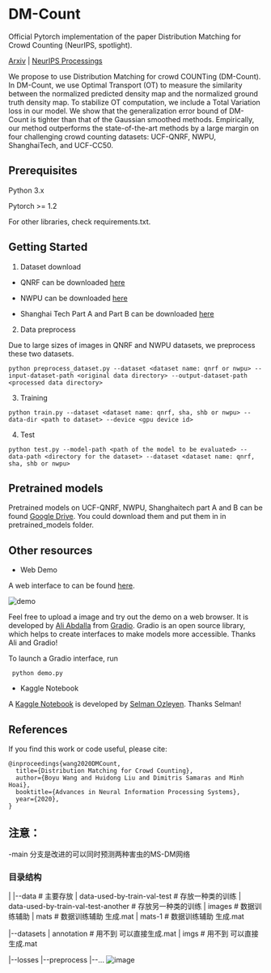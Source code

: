# DM-Count

Official Pytorch implementation of the paper Distribution Matching for Crowd Counting (NeurIPS, spotlight).

[Arxiv](https://arxiv.org/pdf/2009.13077.pdf) | [NeurIPS Processings](https://proceedings.neurips.cc/paper/2020/hash/118bd558033a1016fcc82560c65cca5f-Abstract.html)

We propose to use Distribution Matching for crowd COUNTing (DM-Count). In DM-Count, we use Optimal Transport (OT) to measure the similarity between the normalized predicted density map and the normalized ground truth density map. To stabilize OT computation, we include a Total Variation loss in our model. We show that the generalization error bound of DM-Count is tighter than that of the Gaussian smoothed methods. Empirically, our method outperforms the state-of-the-art methods by a large margin on four challenging crowd counting datasets: UCF-QNRF, NWPU, ShanghaiTech, and UCF-CC50.


## Prerequisites

Python 3.x

Pytorch >= 1.2

For other libraries, check requirements.txt.

## Getting Started
1. Dataset download

+ QNRF can be downloaded [here](https://www.crcv.ucf.edu/data/ucf-qnrf/)

+ NWPU can be downloaded [here](https://www.crowdbenchmark.com/nwpucrowd.html)

+ Shanghai Tech Part A and Part B can be downloaded [here](https://www.kaggle.com/tthien/shanghaitech)

2. Data preprocess

Due to large sizes of images in QNRF and NWPU datasets, we preprocess these two datasets.

```
python preprocess_dataset.py --dataset <dataset name: qnrf or nwpu> --input-dataset-path <original data directory> --output-dataset-path <processed data directory> 
```
    
3. Training

```
python train.py --dataset <dataset name: qnrf, sha, shb or nwpu> --data-dir <path to dataset> --device <gpu device id>
```

4. Test

```
python test.py --model-path <path of the model to be evaluated> --data-path <directory for the dataset> --dataset <dataset name: qnrf, sha, shb or nwpu>
```

## Pretrained models

Pretrained models on UCF-QNRF, NWPU, Shanghaitech part A and B can be found [Google Drive](https://drive.google.com/drive/folders/10U7F4iW_aPICM5-qJq21SXLLkzlum9tX?usp=sharing). You could download them and put them in in pretrained_models folder.


## Other resources

+ Web Demo

A web interface to can be found [here](https://gradio.app/g/dm-count). 

![demo](https://i.ibb.co/m65HpCJ/dm-count.gif)

Feel free to upload a image and try out the demo on a web browser. It is developed by [Ali Abdalla](twitter.com/si3luwa) from [Gradio](https://github.com/gradio-app/gradio). Gradio is an open source library, which helps to create interfaces to make models more accessible. Thanks Ali and Gradio! 

To launch a Gradio interface, run 

```
 python demo.py
```

+ Kaggle Notebook

A [Kaggle Notebook](https://www.kaggle.com/selmanzleyen/dmcount-shb) is developed by [Selman Ozleyen](https://github.com/SelmanOzleyen/DM-Count). Thanks Selman!


## References
If you find this work or code useful, please cite:

```
@inproceedings{wang2020DMCount,
  title={Distribution Matching for Crowd Counting},
  author={Boyu Wang and Huidong Liu and Dimitris Samaras and Minh Hoai},
  booktitle={Advances in Neural Information Processing Systems},
  year={2020},
}
```


## 注意：
-main 分支是改进的可以同时预测两种害虫的MS-DM网络



### 目录结构
|
|--data # 主要存放
    |
    data-used-by-train-val-test  # 存放一种类的训练
    |   
    data-used-by-train-val-test-another   # 存放另一种类的训练
    |
    images # 数据训练辅助
    |
    mats    # 数据训练辅助 生成.mat
    |
    mats-1    # 数据训练辅助 生成.mat
    
|--datasets
    |
    annotation # 用不到 可以直接生成.mat
    |
    imgs    # 用不到 可以直接生成.mat

|--losses
|--preprocess
|--...
![image](https://github.com/zzqnot996/MS-DM/assets/82650599/a9396b74-7744-43e4-8a32-87219ac77b24)

